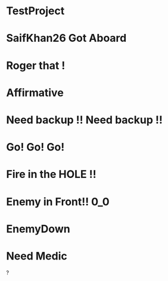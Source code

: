 # TestProject
# SaifKhan26 Got Aboard
# Roger that !
# Affirmative
# Need backup !! Need backup !!
# Go! Go! Go!
# Fire in the HOLE !!
# Enemy in Front!! 0_0
# EnemyDown
# Need Medic
?
